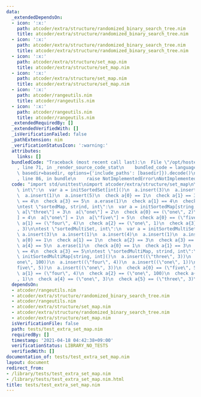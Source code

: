 ```yaml
---
data:
  _extendedDependsOn:
  - icon: ':x:'
    path: atcoder/extra/structure/randomized_binary_search_tree.nim
    title: atcoder/extra/structure/randomized_binary_search_tree.nim
  - icon: ':x:'
    path: atcoder/extra/structure/randomized_binary_search_tree.nim
    title: atcoder/extra/structure/randomized_binary_search_tree.nim
  - icon: ':x:'
    path: atcoder/extra/structure/set_map.nim
    title: atcoder/extra/structure/set_map.nim
  - icon: ':x:'
    path: atcoder/extra/structure/set_map.nim
    title: atcoder/extra/structure/set_map.nim
  - icon: ':x:'
    path: atcoder/rangeutils.nim
    title: atcoder/rangeutils.nim
  - icon: ':x:'
    path: atcoder/rangeutils.nim
    title: atcoder/rangeutils.nim
  _extendedRequiredBy: []
  _extendedVerifiedWith: []
  _isVerificationFailed: false
  _pathExtension: nim
  _verificationStatusIcon: ':warning:'
  attributes:
    links: []
  bundledCode: "Traceback (most recent call last):\n  File \"/opt/hostedtoolcache/Python/3.9.6/x64/lib/python3.9/site-packages/onlinejudge_verify/documentation/build.py\"\
    , line 71, in _render_source_code_stat\n    bundled_code = language.bundle(stat.path,\
    \ basedir=basedir, options={'include_paths': [basedir]}).decode()\n  File \"/opt/hostedtoolcache/Python/3.9.6/x64/lib/python3.9/site-packages/onlinejudge_verify/languages/nim.py\"\
    , line 86, in bundle\n    raise NotImplementedError\nNotImplementedError\n"
  code: "import std/unittest\nimport atcoder/extra/structure/set_map\n\ntest \"sortedSet,\
    \ int\":\n  var a = initSortedSet[int]()\n  a.insert(3)\n  a.insert(1)\n  a.insert(4)\n\
    \  a.insert(1)\n  a.insert(5)\n  check a{0} == 1\n  check a{1} == 3\n  check a{2}\
    \ == 4\n  check a{3} == 5\n  a.erase(1)\n  check a{1} == 4\n  check a{2} == 5\n\
    \ntest \"sortedMap, strind, int\":\n  var a = initSortedMap[string, int]()\n \
    \ a[\"three\"] = 3\n  a[\"one\"] = 2\n  check a{0} == (\"one\", 2)\n  a[\"four\"\
    ] = 4\n  a[\"one\"] = 1\n  a[\"five\"] = 5\n  check a{0} == (\"five\", 5)\n  check\
    \ a{1} == (\"four\", 4)\n  check a{2} == (\"one\", 1)\n  check a{3} == (\"three\"\
    , 3)\n\ntest \"sortedMultiSet, int\":\n  var a = initSortedMultiSet[int]()\n \
    \ a.insert(3)\n  a.insert(1)\n  a.insert(4)\n  a.insert(1)\n  a.insert(5)\n  check\
    \ a{0} == 1\n  check a{1} == 1\n  check a{2} == 3\n  check a{3} == 4\n  check\
    \ a{4} == 5\n  a.erase(1)\n  check a{0} == 1\n  check a{1} == 3\n  check a{2}\
    \ == 4\n  check a{3} == 5\n\ntest \"sortedMultiMap, strind, int\":\n  var a =\
    \ initSortedMultiMap[string, int]()\n  a.insert((\"three\", 3))\n  a.insert((\"\
    one\", 100))\n  a.insert((\"four\", 4))\n  a.insert((\"one\", 1))\n  a.insert((\"\
    five\", 5))\n  a.insert((\"one\", 3))\n  check a{0} == (\"five\", 5)\n  check\
    \ a{1} == (\"four\", 4)\n  check a{2} == (\"one\", 100)\n  check a{3} == (\"one\"\
    , 1)\n  check a{4} == (\"one\", 3)\n  check a{5} == (\"three\", 3)\n"
  dependsOn:
  - atcoder/rangeutils.nim
  - atcoder/extra/structure/randomized_binary_search_tree.nim
  - atcoder/rangeutils.nim
  - atcoder/extra/structure/set_map.nim
  - atcoder/extra/structure/randomized_binary_search_tree.nim
  - atcoder/extra/structure/set_map.nim
  isVerificationFile: false
  path: tests/test_extra_set_map.nim
  requiredBy: []
  timestamp: '2021-04-18 04:42:38+09:00'
  verificationStatus: LIBRARY_NO_TESTS
  verifiedWith: []
documentation_of: tests/test_extra_set_map.nim
layout: document
redirect_from:
- /library/tests/test_extra_set_map.nim
- /library/tests/test_extra_set_map.nim.html
title: tests/test_extra_set_map.nim
---
```

